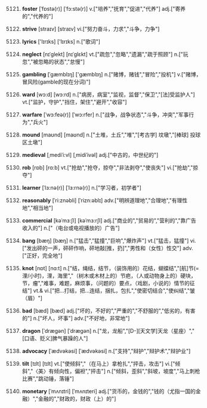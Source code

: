 5121. **foster**
[ˈfɒstə(r)]  [ˈfɔ:stə(r)]
v.["培养","抚育","促进","代养"]  adj.["寄养的","代养的"]  

5122. **strive**
[straɪv]  [straɪv]
vi.["努力奋斗，力求","斗争，力争"]  

5123. **lyrics**
['lɪrɪks]  ['lɪrɪks]
n.["歌词"]  

5124. **neglect**
[nɪˈglekt]  [nɪˈɡlɛkt]
vt.["疏忽","忽略","遗漏","疏于照顾"]  n.["玩忽","被忽略的状态","怠慢"]  

5125. **gambling**
[ˈgæmblɪŋ]  ['ɡæmblɪŋ]
n.["赌博，赌钱","冒险","投机"]  v.["赌博，冒风险(gamble的现在分词)"]  

5126. **ward**
[wɔ:d]  [wɔ:rd]
n.["病房，病室","监视，监督","保卫","[法]受监护人"]  vt.["监护，守护","挡住，架住","避开","收容"]  

5127. **warfare**
[ˈwɔ:feə(r)]  [ˈwɔ:rfer]
n.["战争，战争状态","斗争，冲突","军事行为","兵火"]  

5128. **mound**
[maʊnd]  [maʊnd]
n.["土堆，土丘","堆","[考古学] 坟墩","[棒球] 投球区土墩"]  

5129. **medieval**
[ˌmediˈi:vl]  [ˌmidiˈivəl]
adj.["中古的，中世纪的"]  

5130. **rob**
[rɒb]  [rɑ:b]
vt.["抢劫","抢夺，掠夺","非法剥夺","使丧失"]  vi.["抢劫","掠夺"]  

5131. **learner**
[ˈlɜ:nə(r)]  [ˈlɜ:rnə(r)]
n.["学习者，初学者"]  

5132. **reasonably**
[ˈri:znəbli]  [ˈrizn:əblɪ]
adv.["明辨道理地","合理地","有理性地","相当地"]  

5133. **commercial**
[kəˈmɜ:ʃl]  [kəˈmɜ:rʃl]
adj.["商业的","贸易的","营利的","靠广告收入的"]  n.["（电台或电视播放的）广告"]  

5134. **bang**
[bæŋ]  [bæŋ]
n.["猛击","猛撞","巨响","爆炸声"]  vt.["猛击，猛撞"]  vi.["发出砰的一声，砰砰作响，砰地敲[推，扔]","男性和（女性）性交"]  adv.["正好，完全地"]  

5135. **knot**
[nɒt]  [nɑ:t]
n.["结，绳结，结节，（装饰用的）花结，蝴蝶结","[航]节(=浬/小时)，浬，海里","（树木或木材上的）节疤，（人或动物身上的）硬块，节，瘤","难事，难题，麻烦事，（问题的）要点，（戏剧，小说的）情节的征结"]  vt.& vi.["把…打结，把…连结，捆扎，包扎","使密切结合","使纠结","皱（眉）"]  

5136. **bad**
[bæd]  [bæd]
adj.["坏的，不好的","严重的","不舒服的","低劣的，有害的"]  n.["坏人，坏事"]  adv.["不好地，非常地"]  

5137. **dragon**
[ˈdrægən]  [ˈdræɡən]
n.["龙，龙船","[D-][天文学]天龙（星座）","[口语、贬义]脾气暴躁的人"]  

5138. **advocacy**
[ˈædvəkəsi]  [ˈædvəkəsi]
n.["支持","辩护","辩护术","辩护业"]  

5139. **tilt**
[tɪlt]  [tɪlt]
vt.["使倾斜","（在马上）拿枪扎","抨击，攻击"]  vi.["倾斜","〈美〉有倾向性，偏袒","抨击"]  n.["倾斜，歪斜","斜坡，坡度","马上刺枪比赛","跳动锤，落锤"]  

5140. **monetary**
[ˈmʌnɪtri]  [ˈmʌnɪteri]
adj.["货币的，金钱的","钱的（尤指一国的金融）","金融的","财政的，财政（上）的"]  

